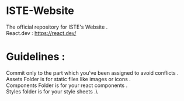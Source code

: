 # ISTE-Website
The official repository for ISTE's Website .\
React.dev : https://react.dev/

# Guidelines :
Commit only to the part which you've been assigned to avoid conflicts .\
Assets Folder is for static files like images or icons .\
Components Folder is for your react components .\
Styles folder is for your style sheets .\
